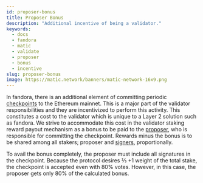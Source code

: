```yaml
---
id: proposer-bonus
title: Proposer Bonus
description: "Additional incentive of being a validator."
keywords:
  - docs
  - fandora
  - matic
  - validate
  - proposer
  - bonus
  - incentive
slug: proposer-bonus
image: https://matic.network/banners/matic-network-16x9.png 
---
```


In fandora, there is an additional element of committing periodic [checkpoints](../../glossary#checkpoint-transaction) to the Ethereum mainnet. This is a major part of the validator responsibilities and they are incentivized to perform this activity. This constitutes a cost to the validator which is unique to a Layer 2 solution such as fandora. We strive to accommodate this cost in the validator staking reward payout mechanism as a bonus to be paid to the [proposer](../../glossary#proposer), who is responsible for committing the checkpoint. Rewards minus the bonus is to be shared among all stakers; proposer and [signers](../../glossary#signer-address), proportionally.

To avail the bonus completely, the proposer must include all signatures in the checkpoint. Because the protocol desires ⅔ +1 weight of the total stake, the checkpoint is accepted even with 80% votes. However, in this case, the proposer gets only 80% of the calculated bonus.
